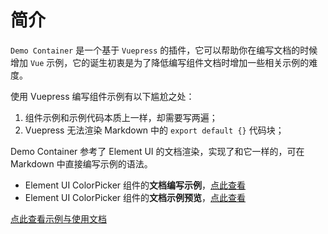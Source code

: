 # 简介

`Demo Container` 是一个基于 `Vuepress` 的插件，它可以帮助你在编写文档的时候增加 `Vue` 示例，它的诞生初衷是为了降低编写组件文档时增加一些相关示例的难度。

使用 Vuepress 编写组件示例有以下尴尬之处：

1. 组件示例和示例代码本质上一样，却需要写两遍；
2. Vuepress 无法渲染 Markdown 中的 `export default {}` 代码块；

Demo Container 参考了 Element UI 的文档渲染，实现了和它一样的，可在 Markdown 中直接编写示例的语法。

- Element UI ColorPicker 组件的**文档编写示例**，[点此查看](https://github.com/ElemeFE/element/blob/dev/examples/docs/zh-CN/color-picker.md)
- Element UI ColorPicker 组件的**文档示例预览**，[点此查看](https://element.eleme.cn/2.0/#/zh-CN/component/color-picker)

[点此查看示例与使用文档](https://docs.chenjianhui.site/vuepress-plugin-block-winyh/zh/)
